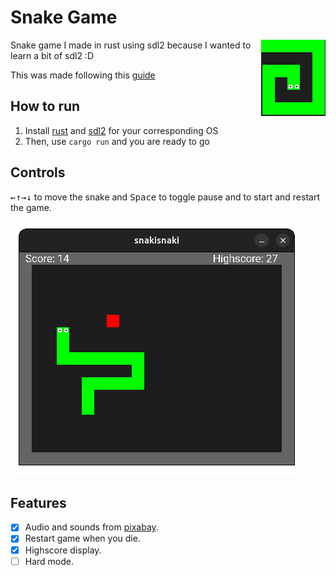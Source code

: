 # Snake Game

> <img src="images/snaki.png" align="right"/>

Snake game I made in rust using sdl2 because I wanted to\
learn a bit of sdl2 :D

This was made following this [guide](https://blog.logrocket.com/using-sdl2-bindings-rust/)

## How to run

1. Install [rust](https://www.rust-lang.org/tools/install) and [sdl2](https://wiki.libsdl.org/SDL2/Installation) for your corresponding OS
2. Then, use ```cargo run``` and you are ready to go

## Controls

<kbd>←</kbd><kbd>↑</kbd><kbd>→</kbd><kbd>↓</kbd> to move the snake and <kbd>Space</kbd> to toggle pause and to start and restart the game.

![gameplay](images/gameplay.gif)

## Features

- [x] Audio and sounds from [pixabay](pixabay.com).
- [x] Restart game when you die.
- [x] Highscore display.
- [ ] Hard mode.
